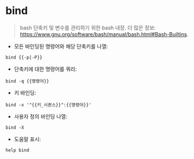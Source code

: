 # bind

>  bash 단축키 및 변수를 관리하기 위한 bash 내장.
> 더 많은 정보: <https://www.gnu.org/software/bash/manual/bash.html#Bash-Builtins>.

- 모든 바인딩된 명령어와 해당 단축키를 나열:

`bind {{-p|-P}}`

- 단축키에 대한 명령어를 쿼리:

`bind -q {{명령어}}`

- 키 바인딩:

`bind -x '"{{키_시퀸스}}":{{명령어}}'`

- 사용자 정의 바인딩 나열:

`bind -X`

- 도움말 표시:

`help bind`
